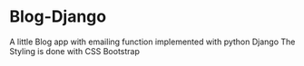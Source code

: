 # Blog-Django
A little Blog app with emailing function implemented with python Django 
The Styling is done with CSS Bootstrap
